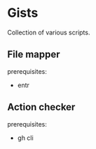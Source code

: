 # Gists

Collection of various scripts.

## File mapper
prerequisites:
- entr

## Action checker
prerequisites:
- gh cli
